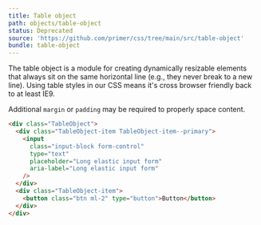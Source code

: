 ```yaml
---
title: Table object
path: objects/table-object
status: Deprecated
source: 'https://github.com/primer/css/tree/main/src/table-object'
bundle: table-object
---
```


The table object is a module for creating dynamically resizable elements that always sit on the same horizontal line (e.g., they never break to a new line). Using table styles in our CSS means it's cross browser friendly back to at least IE9.

Additional `margin` or `padding` may be required to properly space content.

```html live title="Table object"
<div class="TableObject">
  <div class="TableObject-item TableObject-item--primary">
    <input
      class="input-block form-control"
      type="text"
      placeholder="Long elastic input form"
      aria-label="Long elastic input form"
    />
  </div>
  <div class="TableObject-item">
    <button class="btn ml-2" type="button">Button</button>
  </div>
</div>
```

